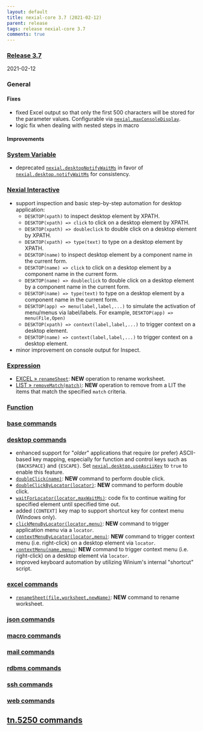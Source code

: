 ```yaml
---
layout: default
title: nexial-core 3.7 (2021-02-12)
parent: release
tags: release nexial-core 3.7
comments: true
---
```


### <a href="https://github.com/nexiality/nexial-core/releases/tag/nexial-core-v3.7_????" class="external-link" target="_nexial_link">Release 3.7</a>
2021-02-12


### General
#### Fixes
- fixed Excel output so that only the first 500 characters will be stored for the parameter values. 
  Configurable via [`nexial.maxConsoleDisplay`](../systemvars/index.html#nexial.maxConsoleDisplay).
- logic fix when dealing with nested steps in macro

#### Improvements


### [System Variable](../systemvars)
- deprecated [`nexial.desktopNotifyWaitMs`](../systemvars/content.html#nexial.desktopNotifyWaitMs) in favor of
  [`nexial.desktop.notifyWaitMs`](../systemvars/content.html#nexial.desktop.notifyWaitMs) for consistency.


### [Nexial Interactive](../interactive)
- support inspection and basic step-by-step automation for desktop application:
  - `DESKTOP(xpath)` to inspect desktop element by XPATH.
  - `DESKTOP(xpath) => click` to click on a desktop element by XPATH.
  - `DESKTOP(xpath) => doubleclick` to double click on a desktop element by XPATH.
  - `DESKTOP(xpath) => type(text)` to type on a desktop element by XPATH.
  - `DESKTOP(name)` to inspect desktop element by a component name in the current form.
  - `DESKTOP(name) => click` to click on a desktop element by a component name in the current form.
  - `DESKTOP(name) => doubleclick` to double click on a desktop element by a component name in the current form.
  - `DESKTOP(name) => type(text)` to type on a desktop element by a component name in the current form.
  - `DESKTOP(app) => menu(label,label,...)` to simulate the activation of menu/menus via label/labels. For example,
    `DESKTOP(app) => menu(File,Open)`
  - `DESKTOP(xpath) => context(label,label,...)` to trigger context on a desktop element.
  - `DESKTOP(name) => context(label,label,...)` to trigger context on a desktop element.
- minor improvement on console output for Inspect.


### [Expression](../expressions)
- [EXCEL &raquo; `renameSheet`](../expressions/EXCELexpression#renamesheetworksheetnewname): **NEW** operation to 
  rename worksheet.
- [LIST &raquo; `removeMatch(match)`](../expressions/LISTexpression#removematchmatch): **NEW** operation to remove from 
  a LIT the items that match the specified `match` criteria.


### [Function](../functions)

 
### [base commands](../commands/base)


### [desktop commands](../commands/desktop)
- enhanced support for "_older_" applications that require (or prefer) ASCII-based key mapping, especially for function
  and control keys such as `{BACKSPACE}` and `{ESCAPE}`. Set 
  [`nexial.desktop.useAsciiKey`](../systemvars/index.html#nexial.destop.useAsciiKey) to `true` to enable this feature.
- [`doubleClick(name)`](../commands/desktop/doubleClick(name)): **NEW** command to perform double click.
- [`doubleClickByLocator(locator)`](../commands/desktop/doubleClickByLocator(locator)): **NEW** command to perform 
  double click.
- [`waitForLocator(locator,maxWaitMs)`](../commands/desktop/waitForLocator(locator,maxWaitMs)): code fix to continue 
  waiting for specified element until specified time out.
- added `[CONTEXT]` key map to support shortcut key for context menu (Windows only).
- [`clickMenuByLocator(locator,menu)`](../commands/desktop/clickMenuByLocator(locator,menu)): **NEW** command to trigger
  application menu via a `locator`.
- [`contextMenuByLocator(locator,menu)`](../commands/desktop/contextMenuByLocator(locator,menu)): **NEW** command to
  trigger context menu (i.e. right-click) on a desktop element via `locator`.
- [`contextMenu(name,menu)`](../commands/desktop/contextMenu(locator,menu)): **NEW** command to
  trigger context menu (i.e. right-click) on a desktop element via `locator`.
- improved keyboard automation by utilizing Winium's internal "shortcut" script.


### [excel commands](../commands/excel)
- [`renameSheet(file,worksheet,newName)`](../commands/excel/renameSheet(file,worksheet,newName)): **NEW** command to 
  rename worksheet.


### [json commands](../commands/json)


### [macro commands](../commands/macro)


### [mail commands](../commands/mail)


### [rdbms commands](../commands/rdbms)


### [ssh commands](../commands/ssh)


### [web commands](../commands/web)


## [tn.5250 commands](../commands/tn.5250)
